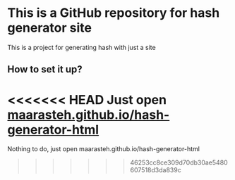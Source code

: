 # This is a GitHub repository for hash generator site
This is a project for generating hash with just a site
## How to set it up?
<<<<<<< HEAD
Just open [maarasteh.github.io/hash-generator-html](https://maarasteh.github.io/hash-generator-html/hash-generator-html)
=======
Nothing to do, just open maarasteh.github.io/hash-generator-html
>>>>>>> 46253cc8ce309d70db30ae5480607518d3da839c
